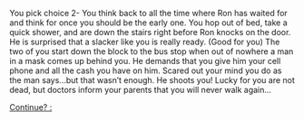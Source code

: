 You pick choice 2- You think back to all the time where Ron has waited for and think for once you should be the early one. You hop out of bed, take a quick shower, and are down the stairs right before Ron knocks on the door. He is surprised that a slacker like you is really ready. (Good for you) The two of you start down the block to the bus stop when out of nowhere a man in a mask comes up behind you. He demands that you give him your cell phone and all the cash you have on him. Scared out your mind you do as the man says...but that wasn’t enough. He shoots you! Lucky for you are not dead, but doctors inform your parents that you will never walk again…


[Continue? :](end-page.md)
